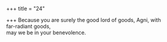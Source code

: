 +++
title = "24"

+++
Because you are surely the good lord of goods, Agni, with  
far-radiant goods,  
may we be in your benevolence.  